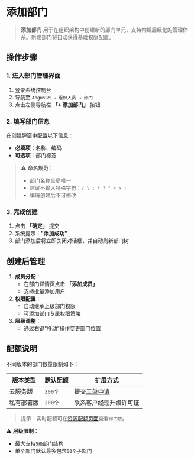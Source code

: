# 添加部门

> **添加部门** 用于在组织架构中创建新的部门单元，支持构建层级化的管理体系。新建部门将自动获得基础权限配置。

## 操作步骤

### 1. 进入部门管理界面
1. 登录系统控制台
2. 导航至 `AngusGM → 组织人员 → 部门`
3. 点击左侧导航栏 **「+ 添加部门」** 按钮

### 2. 填写部门信息
在创建弹窗中配置以下信息：
- **必填项**：名称、编码
- **可选项**：部门标签

> ⚠️ **命名规范**：
> - 部门名称全局唯一
> - 建议不输入特殊字符：`/ \ : * ? " < > |`
> - 编码创建后不可修改

### 3. 完成创建
1. 点击 **「确定」** 提交
2. 系统提示：**"添加成功"**
3. 部门添加后将立即关闭对话框，并自动刷新部门树

## 创建后管理
1. **成员分配**：
    - 在部门详情页点击 **「添加成员」**
    - 支持批量添加用户
2. **权限配置**：
    - 自动继承上级部门权限
    - 可添加部门专属权限策略
3. **层级调整**：
    - 通过右键“移动”操作变更部门位置

## 配额说明
不同版本的部门数量限制如下：

| 版本类型   | 默认配额   | 扩展方式                                              |
|------------|--------|---------------------------------------------------|
| 云服务版   | `200个` | 提交[工单申请](https://wo.xcan.cloud/workorders/create) |
| 私有部署版 | `200个` | 联系客户经理升级许可证                                 |

> 提示：实时配额可在[资源配额页面](../../introduction/quotas.md)查看`部门数`。

⚠️ **层级限制**：
- 最大支持`5级`部门结构
- 单个部门默认最多包含`50个`子部门
